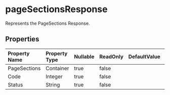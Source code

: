 # **pageSectionsResponse**

Represents the PageSections Response. 

## **Properties**

| Property Name | Property Type | Nullable |  ReadOnly | DefaultValue | Description | 
| :- | :- | :- |:- |  :- | :- |
|PageSections|Container|true|false |  ||
|Code|Integer|true|false |  ||
|Status|String|true|false |  ||

